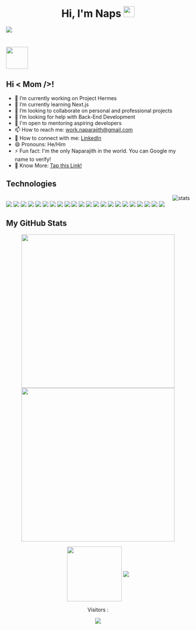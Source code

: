 <div class="Introduction" align="center"> 
  <h1>Hi, I'm Naps <img src="https://raw.githubusercontent.com/barbecue/barbecue/master/media/wave.gif" height="30" weight="30">
  </h1>
</div>

<img src="https://media.licdn.com/dms/image/D5616AQHg9xrIYpU4FA/profile-displaybackgroundimage-shrink_350_1400/0/1682874576763?e=1688601600&v=beta&t=ERj_uPyYEDqj26WR7t6VZGX9OOwnElB9JnDsSpEwyZ0"/>
<h1><img align="center" src="https://readme-typing-svg.herokuapp.com?font=Poppins&color=F19101&lines=I'm+a+UI/UX+Designer+🖼️;I'm+a+Programmer+👨‍💻;I'm+a+Full+Stack+Developer+⚛️;I'm+an+Engineer;I+am+Inevitable!;" height="60" weight="60"> </h1>

<!--
**DrInfinite/DrInfinite** is a ✨ _special_ ✨ repository because its `README.md` (this file) appears on your GitHub profile. -->

## Hi < Mom />!

- 🔭 I’m currently working on Project Hermes
- 🌱 I’m currently learning Next.js
- 👯 I’m looking to collaborate on personal and professional projects
- 🤔 I’m looking for help with Back-End Development
- 💬 I'm open to mentoring aspiring developers
- 📫 How to reach me: work.naparajith@gmail.com
- 🔗 How to connect with me: [LinkedIn](https://www.linkedin.com/in/naparajith/)
- 😄 Pronouns: He/Him
- ⚡ Fun fact: I'm the only Naparajith in the world. You can Google my name to verify!
- 🏢 Know More: [Tap this Link!](https://naparajith.taplink.ws/)

<h2> Technologies </h2> 

<img align="right" src="https://github-readme-stats.vercel.app/api/top-langs/?username=DrInfinite&layout=compact&theme=transparent" alt="stats"/>

<div class="technologies" align="left"><br>
<img src="https://img.shields.io/badge/HTML-323330?style=for-the-badge&logo=html5"> <img src="https://img.shields.io/badge/CSS-323330?style=for-the-badge&logo=css3&logoColor=2965f1"> <img src="https://img.shields.io/badge/Bootstrap-323330?style=for-the-badge&logo=bootstrap"> <img src="https://img.shields.io/badge/JavaScript-323330?style=for-the-badge&logo=javascript"> <img src="https://img.shields.io/badge/Nodejs-323330?style=for-the-badge&logo=node.js"> <img src="https://img.shields.io/badge/NPM-323330?style=for-the-badge&logo=npm"> <img src="https://img.shields.io/badge/Yarn-323330?style=for-the-badge&logo=yarn"> <img src="https://img.shields.io/badge/TypeScript-323330?style=for-the-badge&logo=typescript"> <img src="https://img.shields.io/badge/React-323330?style=for-the-badge&logo=react"> <img src="https://img.shields.io/badge/Express-323330?style=for-the-badge&logo=express"> <img src="https://img.shields.io/badge/Dart-323330?style=for-the-badge&logo=dart&logoColor=blue"> <img src="https://img.shields.io/badge/Flutter-323330?style=for-the-badge&logo=flutter&logoColor=cyan"> <img src="https://img.shields.io/badge/GO-323330?style=for-the-badge&logo=go"> <img src="https://img.shields.io/badge/GIT-323330?style=for-the-badge&logo=git"> <img src="https://img.shields.io/badge/Github-323330?style=for-the-badge&logo=github"> <img src="https://img.shields.io/badge/Python-323330?style=for-the-badge&logo=python"> <img src="https://img.shields.io/badge/MongoDB-323330?style=for-the-badge&logo=mongodb">  <img src="https://img.shields.io/badge/Programming-323330?style=for-the-badge&logo=c"> <img src="https://img.shields.io/badge/Firebase-323330?style=for-the-badge&logo=firebase"> <img src="https://img.shields.io/badge/Visual%20Studio%20Code-323330?style=for-the-badge&logo=visualstudiocode&logoColor=blue">   <img src="https://img.shields.io/badge/Windows-323330?style=for-the-badge&logo=windows&logoColor=blue"> <img src="https://img.shields.io/badge/Linux-323330?style=for-the-badge&logo=linux">
</div>

<h2> My GitHub Stats </h2>

<div class="stats" align="center"> 
<a aligh="left">
  <img width="420" src="https://github-readme-stats.vercel.app/api?username=DrInfinite&show_icons=true&theme=transparent" />
  <img width="420" src="https://github-readme-streak-stats.herokuapp.com/?user=DrInfinite&theme=transparent" />
</a>

<a href="https://DrInfinite.ga"><img align="center" src="[https://github-readme-streak-stats.herokuapp.com/?user=DrInfinite&theme=transparent](https://github-profile-trophy.vercel.app/?username=DrInfinite&theme=onedark&column=7)" width="%100" height="150px"/></a>
<a href="https://DrInfinite.ga"><img align="center" src="https://github-profile-trophy.vercel.app/?username=DrInfinite&theme=transparent&column=7&no-frame=true"></a>
</div>

<div align="center">
<p>Visitors :</p>
<p>
    <img src="https://profile-counter.glitch.me/DrInfinite/count.svg"/>
</p>
</div>
